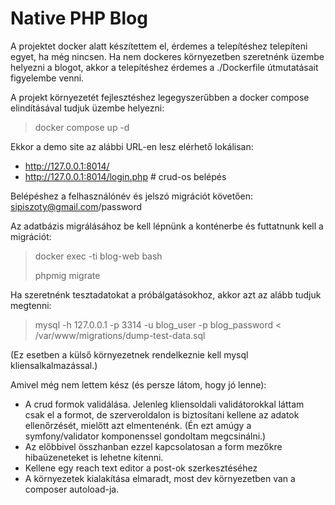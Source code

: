 # Native PHP Blog

A projektet docker alatt készítettem el, érdemes a telepítéshez telepíteni egyet, ha még nincsen. Ha nem dockeres környezetben szeretnénk üzembe helyezni a blogot, akkor a telepítéshez érdemes a ./Dockerfile útmutatásait figyelembe venni.

A projekt környezetét fejlesztéshez legegyszerűbben a docker compose elindításával tudjuk üzembe helyezni:

> docker compose up -d

Ekkor a demo site az alábbi URL-en lesz elérhető lokálisan:

- http://127.0.0.1:8014/
- http://127.0.0.1:8014/login.php # crud-os belépés

Belépéshez a felhasználónév és jelszó migrációt követően: sipiszoty@gmail.com/password

Az adatbázis migrálásához be kell lépnünk a konténerbe és futtatnunk kell a migrációt:

> docker exec -ti blog-web bash
> 
> phpmig migrate

Ha szeretnénk tesztadatokat a próbálgatásokhoz, akkor azt az alább tudjuk megtenni:

> mysql -h 127.0.0.1 -p 3314 -u blog_user -p blog_password < /var/www/migrations/dump-test-data.sql

(Ez esetben a külső környezetnek rendelkeznie kell mysql kliensalkalmazással.)

Amivel még nem lettem kész (és persze látom, hogy jó lenne):
- A crud formok validálása. Jelenleg kliensoldali validátorokkal láttam csak el a formot, de szerveroldalon is biztosítani kellene az adatok ellenőrzését, mielőtt azt elmentenénk. (Én ezt amúgy a symfony/validator komponenssel gondoltam megcsinálni.)
- Az előbbivel összhanban ezzel kapcsolatosan a form mezőkre hibaüzeneteket is lehetne kitenni.
- Kellene egy reach text editor a post-ok szerkesztéséhez
- A környezetek kialakítása elmaradt, most dev környezetben van a composer autoload-ja.
